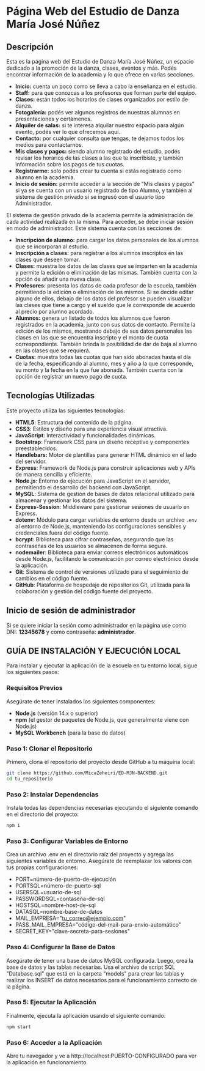 # Página Web del Estudio de Danza María José Núñez

## Descripción
Esta es la página web del Estudio de Danza María José Núñez, un espacio dedicado a la promoción de la danza, clases, eventos y más. 
Podés encontrar información de la academia y lo que ofrece en varias secciones. 
- **Inicio:** cuenta un poco como se lleva a cabo la enseñanza en el estudio.
- **Staff:** para que conozcas a los profesores que forman parte del equipo.
- **Clases:** están todos los horarios de clases organizados por estilo de danza.
- **Fotogalería:** podés ver algunos registros de nuestras alumnas en presentaciones y certámenes.
- **Alquiler de salas:** si te interesa alquilar nuestro espacio para algún evento, podés ver lo que ofrecemos aquí.
- **Contacto:** por cualquier consulta que tengas, te dejamos todos los medios para contactarnos.
- **Mis clases y pagos:** siendo alumno registrado del estudio, podés revisar los horarios de las clases a las que te inscribiste, y también información sobre los pagos de tus cuotas.
- **Registrarme:** solo podés crear tu cuenta si estás registrado como alumno en la academia.
- **Inicio de sesión:** permite acceder a la sección de "Mis clases y pagos" si ya se cuenta con un usuario registrado de tipo Alumno, y también al sistema de gestión privado si se ingresó con el usuario tipo Administrador.

El sistema de gestión privado de la academia permite la administración de cada actividad realizada en la misma. Para acceder, se debe iniciar sesión en modo de administrador.
Este sistema cuenta con las secciones de:
- **Inscripción de alumno:** para cargar los datos personales de los alumnos que se incorporan al estudio.
- **Inscripción a clases:** para registrar a los alumnos inscriptos en las clases que deseen tomar. 
- **Clases:** muestra los datos de las clases que se imparten en la academia y permite la edición o eliminación de las mismas. También cuenta con la opción de añadir una nueva clase.
- **Profesores:** presenta los datos de cada profesor de la escuela, también permitiendo la edición o eliminación de los mismos. Si se decide editar alguno de ellos, debajo de los datos del profesor se pueden visualizar las clases que tiene a cargo y el sueldo que le corresponde de acuerdo al precio por alumno acordado.
- **Alumnos:** genera un listado de todos los alumnos que fueron registrados en la academia, junto con sus datos de contacto. Permite la edición de los mismos, mostrando debajo de sus datos personales las clases en las que se encuentra inscripto y el monto de cuota correspondiente. También brinda la posibilidad de dar de baja al alumno en las clases que se requiera.
- **Cuotas:** muestra todas las cuotas que han sido abonadas hasta el día de la fecha, especificando al alumno, mes y año a la que corresponde, su monto y la fecha en la que fue abonada. También cuenta con la opción de registrar un nuevo pago de cuota.

## Tecnologías Utilizadas
Este proyecto utiliza las siguientes tecnologías:

- **HTML5**: Estructura del contenido de la página.
- **CSS3**: Estilos y diseño para una experiencia visual atractiva.
- **JavaScript**: Interactividad y funcionalidades dinámicas.
- **Bootstrap**: Framework CSS para un diseño receptivo y componentes preestablecidos.
- **Handlebars:** Motor de plantillas para generar HTML dinámico en el lado del servidor.
- **Express**: Framework de Node.js para construir aplicaciones web y APIs de manera sencilla y eficiente.
- **Node.js**: Entorno de ejecución para JavaScript en el servidor, permitiendo el desarrollo del backend con JavaScript.
- **MySQL**: Sistema de gestión de bases de datos relacional utilizado para almacenar y gestionar los datos del sistema.
- **Express-Session**: Middleware para gestionar sesiones de usuario en Express.
- **dotenv**: Módulo para cargar variables de entorno desde un archivo `.env` al entorno de Node.js, manteniendo las configuraciones sensibles y credenciales fuera del código fuente.
- **bcrypt**: Biblioteca para cifrar contraseñas, asegurando que las contraseñas de los usuarios se almacenen de forma segura.
- **nodemailer**: Biblioteca para enviar correos electrónicos automáticos desde Node.js, facilitando la comunicación por correo electrónico desde la aplicación.
- **Git**: Sistema de control de versiones utilizado para el seguimiento de cambios en el código fuente.
- **GitHub**: Plataforma de hospedaje de repositorios Git, utilizada para la colaboración y gestión del código fuente del proyecto.

## Inicio de sesión de administrador
Si se quiere iniciar la sesión como administrador en la página use como DNI: **12345678** y como contraseña: **administrador**.


## GUÍA DE INSTALACIÓN Y EJECUCIÓN LOCAL

Para instalar y ejecutar la aplicación de la escuela en tu entorno local, sigue los siguientes pasos:

### Requisitos Previos
Asegúrate de tener instalados los siguientes componentes:
- **Node.js** (versión 14.x o superior)
- **npm** (el gestor de paquetes de Node.js, que generalmente viene con Node.js)
- **MySQL Workbench** (para la base de datos)

### Paso 1: Clonar el Repositorio
Primero, clona el repositorio del proyecto desde GitHub a tu máquina local:
```sh
git clone https://github.com/MicaZeheiri/ED-MJN-BACKEND.git
cd tu_repositorio
```
### Paso 2: Instalar Dependencias
Instala todas las dependencias necesarias ejecutando el siguiente comando en el directorio del proyecto:
```sh 
npm i 
```
### Paso 3: Configurar Variables de Entorno
Crea un archivo .env en el directorio raíz del proyecto y agrega las siguientes variables de entorno. Asegúrate de reemplazar los valores con tus propias configuraciones:
- PORT=número-de-puerto-de-ejecución
- PORTSQL=número-de-puerto-sql
- USERSQL=usuario-de-sql
- PASSWORDSQL=contaseña-de-sql
- HOSTSQL=nombre-host-de-sql
- DATASQL=nombre-base-de-datos
- MAIL_EMPRESA="tu_correo@ejemplo.com"
- PASS_MAIL_EMPRESA="código-del-mail-para-envio-automático"
- SECRET_KEY="clave-secreta-para-sesiones"

### Paso 4: Configurar la Base de Datos
Asegúrate de tener una base de datos MySQL configurada. Luego, crea la base de datos y las tablas necesarias. Usa el archivo de script SQL "Database.sql" que está en la carpeta "models" para crear las tablas y realizar los INSERT de datos necesarios para el funcionamiento correcto de la página.

### Paso 5: Ejecutar la Aplicación
Finalmente, ejecuta la aplicación usando el siguiente comando:
```sh 
npm start
```

### Paso 6: Acceder a la Aplicación
Abre tu navegador y ve a http://localhost:PUERTO-CONFIGURADO para ver la aplicación en funcionamiento.
